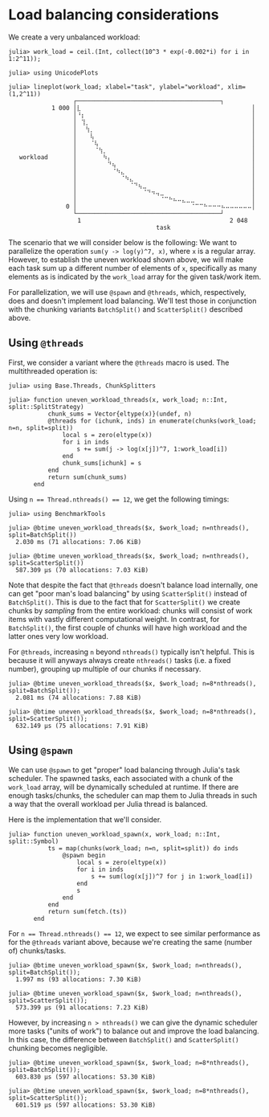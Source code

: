 # Load balancing considerations

We create a very unbalanced workload:

```julia-repl
julia> work_load = ceil.(Int, collect(10^3 * exp(-0.002*i) for i in 1:2^11));

julia> using UnicodePlots

julia> lineplot(work_load; xlabel="task", ylabel="workload", xlim=(1,2^11))
                  ┌────────────────────────────────────────┐ 
            1 000 │⣇⠀⠀⠀⠀⠀⠀⠀⠀⠀⠀⠀⠀⠀⠀⠀⠀⠀⠀⠀⠀⠀⠀⠀⠀⠀⠀⠀⠀⠀⠀⠀⠀⠀⠀⠀⠀⠀⠀⠀│ 
                  │⠘⡆⠀⠀⠀⠀⠀⠀⠀⠀⠀⠀⠀⠀⠀⠀⠀⠀⠀⠀⠀⠀⠀⠀⠀⠀⠀⠀⠀⠀⠀⠀⠀⠀⠀⠀⠀⠀⠀⠀│ 
                  │⠀⢹⡀⠀⠀⠀⠀⠀⠀⠀⠀⠀⠀⠀⠀⠀⠀⠀⠀⠀⠀⠀⠀⠀⠀⠀⠀⠀⠀⠀⠀⠀⠀⠀⠀⠀⠀⠀⠀⠀│ 
                  │⠀⠀⢳⡀⠀⠀⠀⠀⠀⠀⠀⠀⠀⠀⠀⠀⠀⠀⠀⠀⠀⠀⠀⠀⠀⠀⠀⠀⠀⠀⠀⠀⠀⠀⠀⠀⠀⠀⠀⠀│ 
                  │⠀⠀⠀⢧⠀⠀⠀⠀⠀⠀⠀⠀⠀⠀⠀⠀⠀⠀⠀⠀⠀⠀⠀⠀⠀⠀⠀⠀⠀⠀⠀⠀⠀⠀⠀⠀⠀⠀⠀⠀│ 
                  │⠀⠀⠀⠈⢧⠀⠀⠀⠀⠀⠀⠀⠀⠀⠀⠀⠀⠀⠀⠀⠀⠀⠀⠀⠀⠀⠀⠀⠀⠀⠀⠀⠀⠀⠀⠀⠀⠀⠀⠀│ 
                  │⠀⠀⠀⠀⠈⢳⡀⠀⠀⠀⠀⠀⠀⠀⠀⠀⠀⠀⠀⠀⠀⠀⠀⠀⠀⠀⠀⠀⠀⠀⠀⠀⠀⠀⠀⠀⠀⠀⠀⠀│ 
   workload       │⠀⠀⠀⠀⠀⠀⠳⡄⠀⠀⠀⠀⠀⠀⠀⠀⠀⠀⠀⠀⠀⠀⠀⠀⠀⠀⠀⠀⠀⠀⠀⠀⠀⠀⠀⠀⠀⠀⠀⠀│ 
                  │⠀⠀⠀⠀⠀⠀⠀⠙⢦⠀⠀⠀⠀⠀⠀⠀⠀⠀⠀⠀⠀⠀⠀⠀⠀⠀⠀⠀⠀⠀⠀⠀⠀⠀⠀⠀⠀⠀⠀⠀│ 
                  │⠀⠀⠀⠀⠀⠀⠀⠀⠈⠳⣄⠀⠀⠀⠀⠀⠀⠀⠀⠀⠀⠀⠀⠀⠀⠀⠀⠀⠀⠀⠀⠀⠀⠀⠀⠀⠀⠀⠀⠀│ 
                  │⠀⠀⠀⠀⠀⠀⠀⠀⠀⠀⠈⠳⣄⠀⠀⠀⠀⠀⠀⠀⠀⠀⠀⠀⠀⠀⠀⠀⠀⠀⠀⠀⠀⠀⠀⠀⠀⠀⠀⠀│ 
                  │⠀⠀⠀⠀⠀⠀⠀⠀⠀⠀⠀⠀⠈⠙⢦⣀⠀⠀⠀⠀⠀⠀⠀⠀⠀⠀⠀⠀⠀⠀⠀⠀⠀⠀⠀⠀⠀⠀⠀⠀│ 
                  │⠀⠀⠀⠀⠀⠀⠀⠀⠀⠀⠀⠀⠀⠀⠀⠈⠙⠲⢤⣀⠀⠀⠀⠀⠀⠀⠀⠀⠀⠀⠀⠀⠀⠀⠀⠀⠀⠀⠀⠀│ 
                  │⠀⠀⠀⠀⠀⠀⠀⠀⠀⠀⠀⠀⠀⠀⠀⠀⠀⠀⠀⠈⠉⠓⠦⠤⣄⣀⣀⠀⠀⠀⠀⠀⠀⠀⠀⠀⠀⠀⠀⠀│ 
                0 │⠀⠀⠀⠀⠀⠀⠀⠀⠀⠀⠀⠀⠀⠀⠀⠀⠀⠀⠀⠀⠀⠀⠀⠀⠀⠀⠈⠉⠉⠓⠒⠒⠒⠦⠤⠤⠤⠤⠤⠤│ 
                  └────────────────────────────────────────┘ 
                  ⠀1⠀⠀⠀⠀⠀⠀⠀⠀⠀⠀⠀⠀⠀⠀⠀⠀⠀⠀⠀⠀⠀⠀⠀⠀⠀⠀⠀⠀⠀⠀⠀⠀⠀⠀2 048⠀ 
                  ⠀⠀⠀⠀⠀⠀⠀⠀⠀⠀⠀⠀⠀⠀⠀⠀⠀⠀⠀task⠀⠀⠀⠀⠀⠀⠀⠀⠀⠀⠀⠀⠀⠀⠀⠀⠀⠀⠀ 
```

The scenario that we will consider below is the following: We want to parallelize the operation `sum(y -> log(y)^7, x)`, where `x` is a regular array. However,
to establish the uneven workload shown above, we will make each task sum up a different number of elements of `x`, specifically as many elements as is indicated by the `work_load` array for the given task/work item.

For parallelization, we will use `@spawn` and `@threads`, which, respectively, does and doesn't implement load balancing. We'll test those in conjunction with the chunking variants `BatchSplit()` and `ScatterSplit()` described above.

## Using `@threads`

First, we consider a variant where the `@threads` macro is used. The multithreaded operation is:

```julia-repl
julia> using Base.Threads, ChunkSplitters

julia> function uneven_workload_threads(x, work_load; n::Int, split::SplitStrategy)
           chunk_sums = Vector{eltype(x)}(undef, n)
           @threads for (ichunk, inds) in enumerate(chunks(work_load; n=n, split=split))
               local s = zero(eltype(x))
               for i in inds
                   s += sum(j -> log(x[j])^7, 1:work_load[i])
               end
               chunk_sums[ichunk] = s
           end
           return sum(chunk_sums)
       end
```

Using `n == Thread.nthreads() == 12`, we get the following timings:

```julia-repl
julia> using BenchmarkTools 

julia> @btime uneven_workload_threads($x, $work_load; n=nthreads(), split=BatchSplit())
  2.030 ms (71 allocations: 7.06 KiB)

julia> @btime uneven_workload_threads($x, $work_load; n=nthreads(), split=ScatterSplit())
  587.309 μs (70 allocations: 7.03 KiB)
```

Note that despite the fact that `@threads` doesn't balance load internally, one can get "poor man's load balancing" by using `ScatterSplit()` instead of `BatchSplit()`. This is due to the fact that for `ScatterSplit()` we create chunks by *sampling* from the entire workload: chunks will consist of work items with vastly different computational weight. In contrast, for `BatchSplit()`, the first couple of chunks will have high workload and the latter ones very low workload.

For `@threads`, increasing `n` beyond `nthreads()` typically isn't helpful. This is because it will anyways always create `nthreads()` tasks (i.e. a fixed number), grouping up multiple of our chunks if necessary.

```julia-repl
julia> @btime uneven_workload_threads($x, $work_load; n=8*nthreads(), split=BatchSplit());
  2.081 ms (74 allocations: 7.88 KiB)

julia> @btime uneven_workload_threads($x, $work_load; n=8*nthreads(), split=ScatterSplit());
  632.149 μs (75 allocations: 7.91 KiB)
```

## Using `@spawn`

We can use `@spawn` to get "proper" load balancing through Julia's task scheduler. The spawned tasks, each associated with a chunk of the `work_load` array, will be dynamically scheduled at runtime. If there are enough tasks/chunks, the scheduler can map them to Julia threads in such a way that the overall workload per Julia thread is balanced.

Here is the implementation that we'll consider.

```julia-repl
julia> function uneven_workload_spawn(x, work_load; n::Int, split::Symbol)
           ts = map(chunks(work_load; n=n, split=split)) do inds
               @spawn begin
                   local s = zero(eltype(x))
                   for i in inds
                       s += sum(log(x[j])^7 for j in 1:work_load[i])
                   end
                   s
               end
           end
           return sum(fetch.(ts))
       end
```

For `n == Thread.nthreads() == 12`, we expect to see similar performance as for the `@threads` variant above, because we're creating the same (number of) chunks/tasks.

```julia-repl
julia> @btime uneven_workload_spawn($x, $work_load; n=nthreads(), split=BatchSplit());
  1.997 ms (93 allocations: 7.30 KiB)

julia> @btime uneven_workload_spawn($x, $work_load; n=nthreads(), split=ScatterSplit());
  573.399 μs (91 allocations: 7.23 KiB)
```

However, by increasing `n > nthreads()` we can give the dynamic scheduler more tasks ("units of work") to balance out and improve the load balancing. In this case, the difference between `BatchSplit()` and `ScatterSplit()` chunking becomes negligible.

```julia-repl
julia> @btime uneven_workload_spawn($x, $work_load; n=8*nthreads(), split=BatchSplit());
  603.830 μs (597 allocations: 53.30 KiB)

julia> @btime uneven_workload_spawn($x, $work_load; n=8*nthreads(), split=ScatterSplit());
  601.519 μs (597 allocations: 53.30 KiB)
```
